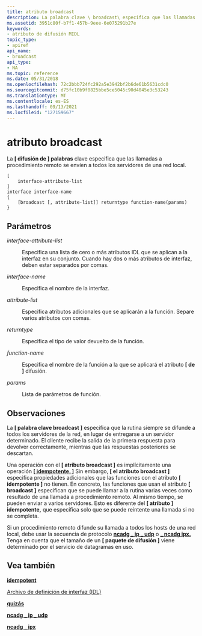 ```yaml
---
title: atributo broadcast
description: La palabra clave \ broadcast\ especifica que las llamadas a procedimiento remoto se envíen a todos los servidores de una red local.
ms.assetid: 3951c80f-b7f1-457b-9eee-6e075291b27e
keywords:
- atributo de difusión MIDL
topic_type:
- apiref
api_name:
- broadcast
api_type:
- NA
ms.topic: reference
ms.date: 05/31/2018
ms.openlocfilehash: 72c2bbb724fc292a5e3942bf2b6de61b5631cdc0
ms.sourcegitcommit: d75fc10b9f0825bbe5ce5045c90d4045e3c53243
ms.translationtype: MT
ms.contentlocale: es-ES
ms.lasthandoff: 09/13/2021
ms.locfileid: "127159667"
---
```

# <a name="broadcast-attribute"></a>atributo broadcast

La **\[ difusión de \] palabras** clave especifica que las llamadas a procedimiento remoto se envíen a todos los servidores de una red local.

``` syntax
[
    interface-attribute-list
] 
interface interface-name 
{
    [broadcast [, attribute-list]] returntype function-name(params)
}
```

## <a name="parameters"></a>Parámetros

<dl> <dt>

*interface-attribute-list* 
</dt> <dd>

Especifica una lista de cero o más atributos IDL que se aplican a la interfaz en su conjunto. Cuando hay dos o más atributos de interfaz, deben estar separados por comas.

</dd> <dt>

*interface-name* 
</dt> <dd>

Especifica el nombre de la interfaz.

</dd> <dt>

*attribute-list* 
</dt> <dd>

Especifica atributos adicionales que se aplicarán a la función. Separe varios atributos con comas.

</dd> <dt>

*returntype* 
</dt> <dd>

Especifica el tipo de valor devuelto de la función.

</dd> <dt>

*function-name* 
</dt> <dd>

Especifica el nombre de la función a la que se aplicará el atributo **\[ de \]** difusión.

</dd> <dt>

*params* 
</dt> <dd>

Lista de parámetros de función.

</dd> </dl>

## <a name="remarks"></a>Observaciones

La **\[ palabra clave broadcast \]** especifica que la rutina siempre se difunde a todos los servidores de la red, en lugar de entregarse a un servidor determinado. El cliente recibe la salida de la primera respuesta para devolver correctamente, mientras que las respuestas posteriores se descartan.

Una operación con el **\[ atributo broadcast \]** es implícitamente una operación [**\[ idempotente. \]**](idempotent.md) Sin embargo, **\[ el atributo broadcast \]** especifica propiedades adicionales que las funciones con el atributo **\[ idempotente \]** no tienen. En concreto, las funciones que usan el atributo **\[ broadcast \]** especifican que se puede llamar a la rutina varias veces como resultado de una llamada a procedimiento remoto. Al mismo tiempo, se pueden enviar a varios servidores. Esto es diferente del **\[ atributo \] idempotente,** que especifica solo que se puede reintente una llamada si no se completa.

Si un procedimiento remoto difunde su llamada a todos los hosts de una red local, debe usar la secuencia de protocolo [**ncadg \_ ip \_ udp**](ncadg-ip-udp.md) o [**\_ ncadg ipx.**](ncadg-ipx.md) Tenga en cuenta que el tamaño de un **\[ paquete de difusión \]** viene determinado por el servicio de datagramas en uso.

## <a name="see-also"></a>Vea también

<dl> <dt>

[**idempotent**](idempotent.md)
</dt> <dt>

[Archivo de definición de interfaz (IDL)](interface-definition-idl-file.md)
</dt> <dt>

[**quizás**](maybe.md)
</dt> <dt>

[**ncadg \_ ip \_ udp**](ncadg-ip-udp.md)
</dt> <dt>

[**ncadg \_ ipx**](ncadg-ipx.md)
</dt> </dl>

 

 




